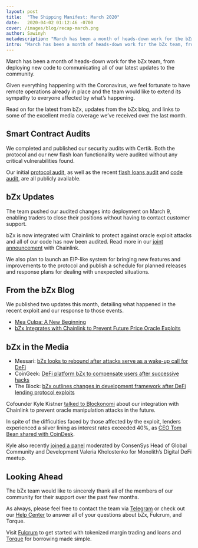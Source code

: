 ```yaml
---
layout: post
title:  "The Shipping Manifest: March 2020"
date:   2020-04-02 01:12:46 -0700
cover: /images/blog/recap-march.png
author: Sawinyh
metadescription: "March has been a month of heads-down work for the bZx team, from deploying new code to communicating all of our latest updates to the community"
intro: "March has been a month of heads-down work for the bZx team, from deploying new code to communicating all of our latest updates to the community"
---
```


March has been a month of heads-down work for the bZx team, from deploying new code to communicating all of our latest updates to the community.

Given everything happening with the Coronavirus, we feel fortunate to have remote operations already in place and the team would like to extend its sympathy to everyone affected by what’s happening.

Read on for the latest from bZx, updates from the bZx blog, and links to some of the excellent media coverage we’ve received over the last month.

## Smart Contract Audits

We completed and published our security audits with Certik. Both the protocol and our new flash loan functionality were audited without any critical vulnerabilities found.

Our initial [protocol audit](https://github.com/mattdf/audits/blob/master/bZx/bzx-audit.pdf), as well as the recent [flash loans audit](https://bzx.network/pdfs/CertiK_Review_Report_for_bZx_v2.pdf) and [code audit](https://bzx.network/pdfs/CertiK%20Verification%20Report%20for%20bZx.pdf), are all publicly available.

## bZx Updates

The team pushed our audited changes into deployment on March 9, enabling traders to close their positions without having to contact customer support.

bZx is now integrated with Chainlink to protect against oracle exploit attacks and all of our code has now been audited. Read more in our [joint announcement](https://twitter.com/chainlink/status/1237201260803239936) with Chainlink.

We also plan to launch an EIP-like system for bringing new features and improvements to the protocol and publish a schedule for planned releases and response plans for dealing with unexpected situations.

## From the bZx Blog

We published two updates this month, detailing what happened in the recent exploit and our response to those events.



*   [Mea Culpa: A New Beginning](https://bzx.network/blog/mea-culpa)
*   [bZx Integrates with Chainlink to Prevent Future Price Oracle Exploits](https://bzx.network/blog/chainlink-oracles)


## bZx in the Media



*   Messari: [bZx looks to rebound after attacks serve as a wake-up call for DeFi](https://messari.io/article/bzx-looks-to-rebound-after-attacks-serve-as-a-wake-up-call-for-defi)
*   CoinGeek: [DeFi platform bZx to compensate users after successive hacks](https://coingeek.com/defi-platform-bzx-to-compensate-users-after-successive-hacks/)
*   The Block: [bZx outlines changes in development framework after DeFi lending protocol exploits](https://www.theblockcrypto.com/post/58280/bzx-outlines-changes-in-development-framework-after-defi-lending-protocol-exploits)

Cofounder Kyle Kistner [talked to Blockonomi](https://blockonomi.com/defi-1inch-exchange-links-up-with-chainlink/) about our integration with Chainlink to prevent oracle manipulation attacks in the future.

In spite of the difficulties faced by those affected by the exploit, lenders experienced a silver lining as interest rates exceeded 40%, as [CEO Tom Bean shared with CoinDesk](https://www.coindesk.com/yields-of-25-to-42-lure-lenders-back-to-defi-platform-bzx).

Kyle also recently [joined a panel](https://www.pscp.tv/w/1ynJOpWWEArxR) moderated by ConsenSys Head of Global Community and Development Valeria Kholostenko for Monolith’s Digital DeFi meetup.


## Looking Ahead

The bZx team would like to sincerely thank all of the members of our community for their support over the past few months.

As always, please feel free to contact the team via [Telegram](https://t.me/b0xNet) or check out our [Help Center](https://help.bzx.network/en/) to answer all of your questions about bZx, Fulcrum, and Torque.

Visit [Fulcrum](https://fulcrum.trade/) to get started with tokenized margin trading and loans and [Torque](https://torque.loans/##/) for borrowing made simple.
